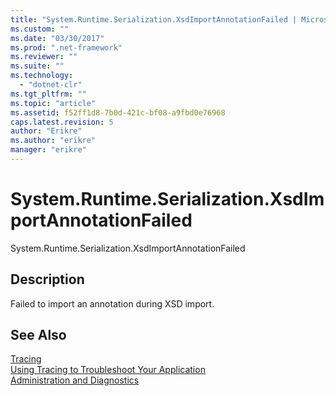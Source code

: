```yaml
---
title: "System.Runtime.Serialization.XsdImportAnnotationFailed | Microsoft Docs"
ms.custom: ""
ms.date: "03/30/2017"
ms.prod: ".net-framework"
ms.reviewer: ""
ms.suite: ""
ms.technology: 
  - "dotnet-clr"
ms.tgt_pltfrm: ""
ms.topic: "article"
ms.assetid: f52ff1d8-7b0d-421c-bf08-a9fbd0e76968
caps.latest.revision: 5
author: "Erikre"
ms.author: "erikre"
manager: "erikre"
---
```

# System.Runtime.Serialization.XsdImportAnnotationFailed
System.Runtime.Serialization.XsdImportAnnotationFailed  
  
## Description  
 Failed to import an annotation during XSD import.  
  
## See Also  
 [Tracing](../../../../../docs/framework/wcf/diagnostics/tracing/index.md)   
 [Using Tracing to Troubleshoot Your Application](../../../../../docs/framework/wcf/diagnostics/tracing/using-tracing-to-troubleshoot-your-application.md)   
 [Administration and Diagnostics](../../../../../docs/framework/wcf/diagnostics/index.md)